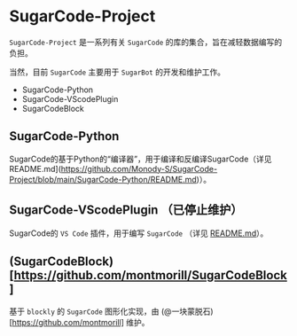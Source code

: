 # SugarCode-Project
`SugarCode-Project` 是一系列有关 `SugarCode` 的库的集合，旨在减轻数据编写的负担。

当然，目前 `SugarCode` 主要用于 `SugarBot` 的开发和维护工作。
- SugarCode-Python
- SugarCode-VScodePlugin
- SugarCodeBlock
## SugarCode-Python
SugarCode的基于Python的“编译器”，用于编译和反编译SugarCode（详见 README.md](https://github.com/Monody-S/SugarCode-Project/blob/main/SugarCode-Python/README.md)）。
## SugarCode-VScodePlugin （已停止维护）
SugarCode的 `VS Code` 插件，用于编写 `SugarCode` （详见 [README.md](https://github.com/Monody-S/SugarCode-Project/blob/main/SugarCode-VScodePlugin/README.md)）。
## (SugarCodeBlock)[https://github.com/montmorill/SugarCodeBlock]
基于 `blockly` 的 `SugarCode` 图形化实现，由 (@一块蒙脱石)[https://github.com/montmorill] 维护。 
